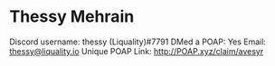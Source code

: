 # Thessy Mehrain

Discord username: thessy (Liquality)#7791
DMed a POAP: Yes
Email: thessy@liquality.io
Unique POAP Link: http://POAP.xyz/claim/avesyr